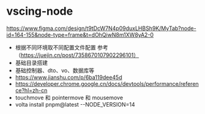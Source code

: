 # vscing-node

https://www.figma.com/design/t9tDcW7N4p09duxLHBSh9K/MyTab?node-id=164-155&node-type=frame&t=dOhQiwN8m1XW8yA2-0

- 根据不同环境取不同配置文件配置 参考（https://juejin.cn/post/7358670107902296101）
- 基础目录搭建
- 基础控制器、dto、vo、数据库等
- https://www.jianshu.com/p/6ba119dee45d
- https://developer.chrome.google.cn/docs/devtools/performance/reference?hl=zh-cn
- touchmove 和 pointermove 和 mousemove
- volta install pnpm@latest --NODE_VERSION=14

